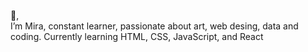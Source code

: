  &#128075;, <br>I’m Mira, constant learner, passionate about art, web desing, data and coding. 
  Currently learning HTML, CSS, JavaScript, and React <br> 
  


